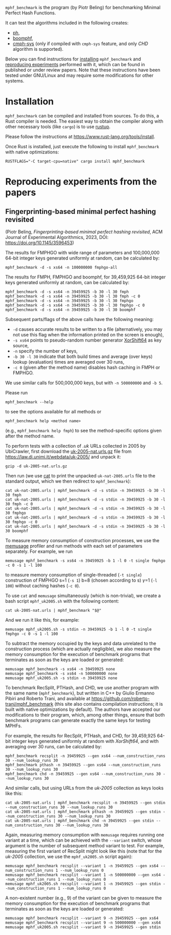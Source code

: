 `mphf_benchmark` is the program (by Piotr Beling) for benchmarking Minimal Perfect Hash Functions.

It can test the algorithms included in the following creates:
- [ph](https://crates.io/crates/ph),
- [boomphf](https://crates.io/crates/boomphf),
- [cmph-sys](https://crates.io/crates/cmph-sys) (only if compiled with `cmph-sys` feature, and only *CHD* algorithm is supported).

Below you can find instructions for [installing](#installation) `mphf_benchmark` and
[reproducing experiments](#reproducing-experiments-from-the-papers) performed with it,
which can be found in published or under review papers.
Note that these instructions have been tested under GNU/Linux and may require some modifications for other systems.

# Installation
`mphf_benchmark` can be compiled and installed from sources. To do this, a Rust compiler is needed.
The easiest way to obtain the compiler along with other necessary tools (like `cargo`) is
to use [rustup](https://www.rust-lang.org/tools/install).

Please follow the instructions at <https://www.rust-lang.org/tools/install>.

Once Rust is installed, just execute the following to install `mphf_benchmark` with native optimizations:

```RUSTFLAGS="-C target-cpu=native" cargo install mphf_benchmark```

# Reproducing experiments from the papers

## Fingerprinting-based minimal perfect hashing revisited
(Piotr Beling, *Fingerprinting-based minimal perfect hashing revisited*, ACM Journal of Experimental Algorithmics, 2023, DOI: <https://doi.org/10.1145/3596453>)

The results for FMPHGO with wide range of parameters and 100,000,000 64-bit integer keys generated uniformly at random,
can be calculated by:

```shell
mphf_benchmark -d -s xs64 -n 100000000 fmphgo-all
```

The results for FMPH, FMPHGO and boomphf, for 39,459,925 64-bit integer keys generated uniformly at random,
can be calculated by:

```shell
mphf_benchmark -d -s xs64 -n 39459925 -b 30 -l 30 fmph
mphf_benchmark -d -s xs64 -n 39459925 -b 30 -l 30 fmph -c 0
mphf_benchmark -d -s xs64 -n 39459925 -b 30 -l 30 fmphgo
mphf_benchmark -d -s xs64 -n 39459925 -b 30 -l 30 fmphgo -c 0
mphf_benchmark -d -s xs64 -n 39459925 -b 30 -l 30 boomphf
```

Subsequent parts/flags of the above calls have the following meaning:
- `-d` causes accurate results to be written to a file (alternatively, you may not use this flag when the information printed on the screen is enough),
- `-s xs64` points to pseudo-random number generator [XorShift64](https://doi.org/10.18637%2Fjss.v008.i14) as key source,
- `-n` specify the number of keys,
- `-b 30 -l 30`  indicate that both build times and average (over keys) lookup (evaluation) times are averaged over 30 runs,
- `-c 0` (given after the method name) disables hash caching in FMPH or FMPHGO.

We use similar calls for 500,000,000 keys, but with `-n 500000000` and `-b 5`.

Please run

```shell
mphf_benchmark --help
```

to see the options available for all methods or

```
mphf_benchmark help <method name>
```

(e.g., `mphf_benchmark help fmph`) to see the method-specific options given after the method name.

To perform tests with a collection of *.uk* URLs collected in 2005 by UbiCrawler,
first download the [uk-2005-nat.urls.gz](http://data.law.di.unimi.it/webdata/uk-2005/uk-2005-nat.urls.gz)
file from <https://law.di.unimi.it/webdata/uk-2005/> and unpack it:

```shell
gzip -d uk-2005-nat.urls.gz
```

Then run (we use [cat](https://man7.org/linux/man-pages/man1/cat.1.html) to print the unpacked `uk-nat-2005.urls` file
to the standard output, which we then redirect to `mphf_benchmark`):
```shell
cat uk-nat-2005.urls | mphf_benchmark -d -s stdin -n 39459925 -b 30 -l 30 fmph
cat uk-nat-2005.urls | mphf_benchmark -d -s stdin -n 39459925 -b 30 -l 30 fmph -c 0
cat uk-nat-2005.urls | mphf_benchmark -d -s stdin -n 39459925 -b 30 -l 30 fmphgo
cat uk-nat-2005.urls | mphf_benchmark -d -s stdin -n 39459925 -b 30 -l 30 fmphgo -c 0
cat uk-nat-2005.urls | mphf_benchmark -d -s stdin -n 39459925 -b 30 -l 30 boomphf
```

To measure memory consumption of construction processes,
we use the [memusage](https://man7.org/linux/man-pages/man1/memusage.1.html) profiler
and run methods with each set of parameters separately. For example, we run

```shell
memusage mphf_benchmark -s xs64 -n 39459925 -b 1 -l 0 -t single fmphgo -c 0 -s 1 -l 100
```

to measure memory consumption of single-threaded (`-t single`) construction
of FMPHGO s=1 (`-s 1`) b=8 (chosen according to s) $\gamma$=1 (`-l 100`) without caching hashes (`-c 0`).

To use `cat` and `memusage` simultaneously (which is non-trivial),
we create a bash script `mphf_uk2005.sh` with the following content:

```shell
cat uk-2005-nat.urls | mphf_benchmark "$@"
```

And we run it like this, for example:

```shell
memusage mphf_uk2005.sh -s stdin -n 39459925 -b 1 -l 0 -t single fmphgo -c 0 -s 1 -l 100
```

To subtract the memory occupied by the keys and data unrelated to the construction process
(which are actually negligible), we also measure the memory consumption for the execution
of benchmark programs that terminates as soon as the keys are loaded or generated:

```shell
memusage mphf_benchmark -s xs64 -n 39459925 none
memusage mphf_benchmark -s xs64 -n 500000000 none
memusage mphf_uk2005.sh -s stdin -n 39459925 none
```

To benchmark RecSplit, PTHash, and CHD, we use another program with the same name (`mphf_benchmark`),
but written in C++ by Giulio Ermanno Pibiri and Roberto Trani, and available at
<https://github.com/roberto-trani/mphf_benchmark> (this site also contains compilation instructions; it is built with native optimizations by default).
The authors have accepted our modifications to their program, which, among other things,
ensure that both benchmark programs can generate exactly the same keys for testing MPHFs.

For example, the results for RecSplit, PTHash, and CHD,
for 39,459,925 64-bit integer keys generated uniformly at random with *XorShift64*,
and with averaging over 30 runs, can be calculated by:

```shell
mphf_benchmark recsplit -n 39459925 --gen xs64 --num_construction_runs 30 --num_lookup_runs 30
mphf_benchmark pthash -n 39459925 --gen xs64 --num_construction_runs 30 --num_lookup_runs 30
mphf_benchmark chd -n 39459925 --gen xs64 --num_construction_runs 30 --num_lookup_runs 30
```

And similar calls, but using URLs from the *uk-2005* collection as keys looks like this:

```shell
cat uk-2005-nat.urls | mphf_benchmark recsplit -n 39459925 --gen stdin --num_construction_runs 30 --num_lookup_runs 30
cat uk-2005-nat.urls | mphf_benchmark pthash -n 39459925 --gen stdin --num_construction_runs 30 --num_lookup_runs 30
cat uk-2005-nat.urls | mphf_benchmark chd -n 39459925 --gen stdin --num_construction_runs 30 --num_lookup_runs 30
```

Again, measuring memory consumption with `memusage` requires running one variant at a time,
which can be achieved with the `--variant` switch, whose argument is the number of subsequent method variant to test.
For example, measuring the first variant of RecSplit might look like this
(note that for the *uk-2005* collection, we use the `mphf_uk2005.sh` script again):

```shell
memusage mphf_benchmark recsplit --variant 1 -n 39459925 --gen xs64 --num_construction_runs 1 --num_lookup_runs 0
memusage mphf_benchmark recsplit --variant 1 -n 500000000 --gen xs64 --num_construction_runs 1 --num_lookup_runs 0
memusage mphf_uk2005.sh recsplit --variant 1 -n 39459925 --gen stdin --num_construction_runs 1 --num_lookup_runs 0
```

A non-existent number (e.g., 9) of the variant can be given to measure the memory consumption
for the execution of benchmark programs that terminates as soon as the keys are loaded or generated:

```shell
memusage mphf_benchmark recsplit --variant 9 -n 39459925 --gen xs64
memusage mphf_benchmark recsplit --variant 9 -n 500000000 --gen xs64
memusage mphf_uk2005.sh recsplit --variant 9 -n 39459925 --gen stdin
```
